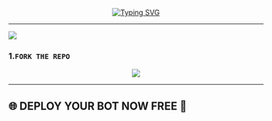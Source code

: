 <p align="center">
  <a href="https://git.io/typing-svg">
    <img src="https://readme-typing-svg.demolab.com?font=Black+Ops+One&size=80&pause=1000&color=87CEEB&center=true&vCenter=true&width=1000&height=200&lines=BWB-XMD;UPDATION+2025;BY+PRINCE" alt="Typing SVG" />
  </a>
</p>
  
--- 

<a><img src='https://files.catbox.moe/y6jby4.jpg'/></a>

### 1.`FORK THE REPO`  

<div align="center">
  <a href="https://github.com/Princetech-bwb/BWB-XMD-/fork">
    <img src="https://img.shields.io/badge/Fork-Repository-red?style=for-the-badge" github="Fork the repository"/>
  </a>
</div>

---
## 🌐 DEPLOY YOUR BOT NOW FREE 💪
